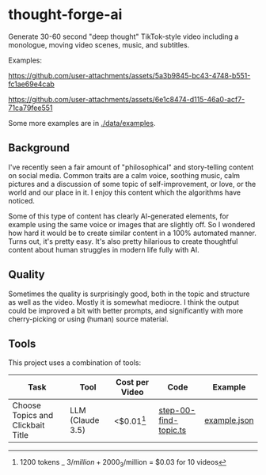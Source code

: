 # thought-forge-ai

Generate 30-60 second "deep thought" TikTok-style video including a monologue, moving video scenes, music, and subtitles.

Examples:

https://github.com/user-attachments/assets/5a3b9845-bc43-4748-b551-fc1ae69e4cab

https://github.com/user-attachments/assets/6e1c8474-d115-46a0-acf7-71ca79fee551

Some more examples are in [./data/examples](./data/examples).

## Background

I've recently seen a fair amount of "philosophical" and story-telling content on social media. Common traits are a calm voice, soothing music, calm pictures and a discussion of some topic of self-improvement, or love, or the world and our place in it. I enjoy this content which the algorithms have noticed.

Some of this type of content has clearly AI-generated elements, for example using the same voice or images that are slightly off. So I wondered how hard it would be to create similar content in a 100% automated manner. Turns out, it's pretty easy. It's also pretty hilarious to create thoughtful content about human struggles in modern life fully with AI.

## Quality

Sometimes the quality is surprisingly good, both in the topic and structure as well as the video. Mostly it is somewhat mediocre. I think the output could be improved a bit with better prompts, and significantly with more cherry-picking or using (human) source material.

## Tools

This project uses a combination of tools:

| Task                              | Tool             | Cost per Video | Code                                           | Example                 |
| --------------------------------- | ---------------- | -------------- | ---------------------------------------------- | ----------------------- |
| Choose Topics and Clickbait Title | LLM (Claude 3.5) | <$0.01[^1]     | [step-00-find-topic.ts][step-00-find-topic.ts] | [example.json][topiceg] |

[step-00-find-topic.ts]: https://github.com/phiresky/thought-forge-ai/blob/master/src/step-00-find-topic.ts
[topiceg]: https://github.com/phiresky/thought-forge-ai/blob/master/data/examples/002%20Why%20Being%20'Weak'%20Is%20Actually%20Your%20Greatest%20Strength/topic.json

[^1]: 1200 tokens _ 3$/million + 2000 _ 3$/million = $0.03 for 10 videos
